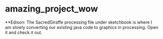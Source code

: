 amazing_project_wow
===================

**Edison: The SacredGiraffe processing file under sketchbook is where I am slowly converting our existing java code to graphics in processing. Open it and check it out.
